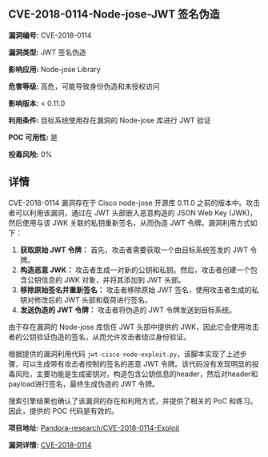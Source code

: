 ## CVE-2018-0114-Node-jose-JWT 签名伪造

**漏洞编号:** CVE-2018-0114

**漏洞类型:** JWT 签名伪造

**影响应用:** Node-jose Library

**危害等级:** 高危，可能导致身份伪造和未授权访问

**影响版本:** < 0.11.0

**利用条件:** 目标系统使用存在漏洞的 Node-jose 库进行 JWT 验证

**POC 可用性:** 是

**投毒风险:** 0%

## 详情

CVE-2018-0114 漏洞存在于 Cisco node-jose 开源库 0.11.0 之前的版本中。攻击者可以利用该漏洞，通过在 JWT 头部嵌入恶意构造的 JSON Web Key (JWK)，然后使用与该 JWK 关联的私钥重新签名，从而伪造 JWT 令牌。漏洞利用方式如下：

1.  **获取原始 JWT 令牌：** 首先，攻击者需要获取一个由目标系统签发的 JWT 令牌。
2.  **构造恶意 JWK：** 攻击者生成一对新的公钥和私钥。然后，攻击者创建一个包含公钥信息的 JWK 对象，并将其添加到 JWT 头部。
3.  **移除原始签名并重新签名：** 攻击者移除原始 JWT 签名，使用攻击者生成的私钥对修改后的 JWT 头部和载荷进行签名。
4.  **发送伪造的 JWT 令牌：** 攻击者将伪造的 JWT 令牌发送到目标系统。

由于存在漏洞的 Node-jose 库信任 JWT 头部中提供的 JWK，因此它会使用攻击者的公钥验证伪造的签名，从而允许攻击者绕过身份验证。

根据提供的漏洞利用代码 `jwt-cisco-node-exploit.py`，该脚本实现了上述步骤，可以生成带有攻击者控制的签名的恶意 JWT 令牌。该代码没有发现明显的投毒风险，主要功能是生成密钥对，构造包含公钥信息的header，然后对header和payload进行签名，最终生成伪造的 JWT 令牌。

搜索引擎结果也确认了该漏洞的存在和利用方式，并提供了相关的 PoC 和练习。因此，提供的 POC 代码是有效的。


**项目地址:** [Pandora-research/CVE-2018-0114-Exploit](https://github.com/Pandora-research/CVE-2018-0114-Exploit)

**漏洞详情:** [CVE-2018-0114](https://nvd.nist.gov/vuln/detail/CVE-2018-0114)